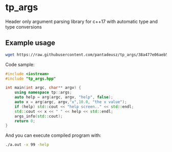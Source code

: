 # tp_args
Header only argument parsing library for c++17 with automatic type and type conversions


## Example usage

```bash
wget https://raw.githubusercontent.com/pantadeusz/tp_args/38a477e06aeb52a2fd7af6680f90b01eb72f763a/tp_args.hpp
```

Code sample:

```c++
#include <iostream>
#include "tp_args.hpp"

int main(int argc, char** argv) {
	using namespace tp::args;
	auto help = arg(argc, argv, "help", false);
	auto x = arg(argc, argv,"x",10.0, "the x value");
	if (help) std::cout << "help screen.." << std::endl;
	std::cout << x << " " << help << std::endl;
	args_info(std::cout);
	return 0;
}

```
And you can execute compiled program with:

```bash
./a.out -x 99 -help
```
